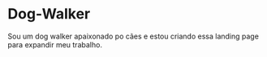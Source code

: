 # Dog-Walker
Sou um dog walker apaixonado po cães e estou criando essa landing page para expandir meu trabalho.
